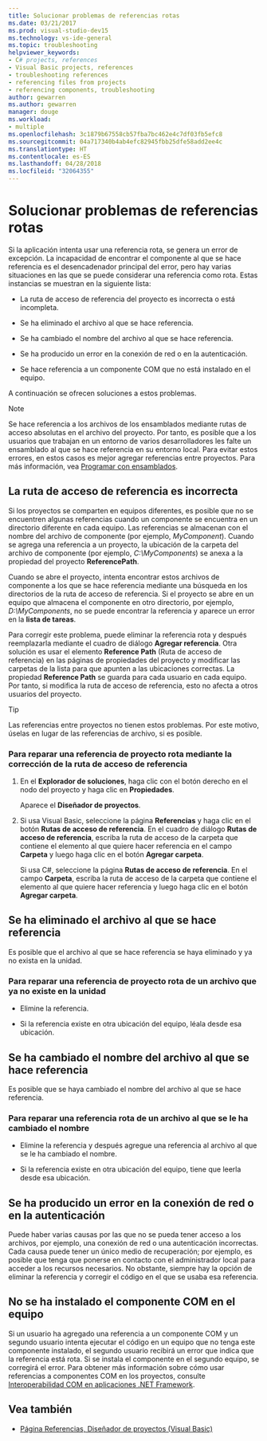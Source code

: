 ```yaml
---
title: Solucionar problemas de referencias rotas
ms.date: 03/21/2017
ms.prod: visual-studio-dev15
ms.technology: vs-ide-general
ms.topic: troubleshooting
helpviewer_keywords:
- C# projects, references
- Visual Basic projects, references
- troubleshooting references
- referencing files from projects
- referencing components, troubleshooting
author: gewarren
ms.author: gewarren
manager: douge
ms.workload:
- multiple
ms.openlocfilehash: 3c1879b67558cb57fba7bc462e4c7df03fb5efc8
ms.sourcegitcommit: 04a717340b4ab4efc82945fbb25dfe58add2ee4c
ms.translationtype: HT
ms.contentlocale: es-ES
ms.lasthandoff: 04/28/2018
ms.locfileid: "32064355"
---
```

# <a name="troubleshoot-broken-references"></a>Solucionar problemas de referencias rotas

Si la aplicación intenta usar una referencia rota, se genera un error de excepción. La incapacidad de encontrar el componente al que se hace referencia es el desencadenador principal del error, pero hay varias situaciones en las que se puede considerar una referencia como rota. Estas instancias se muestran en la siguiente lista:

- La ruta de acceso de referencia del proyecto es incorrecta o está incompleta.

- Se ha eliminado el archivo al que se hace referencia.

- Se ha cambiado el nombre del archivo al que se hace referencia.

- Se ha producido un error en la conexión de red o en la autenticación.

- Se hace referencia a un componente COM que no está instalado en el equipo.

A continuación se ofrecen soluciones a estos problemas.

> [!NOTE]
> Se hace referencia a los archivos de los ensamblados mediante rutas de acceso absolutas en el archivo del proyecto. Por tanto, es posible que a los usuarios que trabajan en un entorno de varios desarrolladores les falte un ensamblado al que se hace referencia en su entorno local. Para evitar estos errores, en estos casos es mejor agregar referencias entre proyectos. Para más información, vea [Programar con ensamblados](/dotnet/framework/app-domains/programming-with-assemblies).

## <a name="reference-path-is-incorrect"></a>La ruta de acceso de referencia es incorrecta

Si los proyectos se comparten en equipos diferentes, es posible que no se encuentren algunas referencias cuando un componente se encuentra en un directorio diferente en cada equipo. Las referencias se almacenan con el nombre del archivo de componente (por ejemplo, *MyComponent*). Cuando se agrega una referencia a un proyecto, la ubicación de la carpeta del archivo de componente (por ejemplo, *C:\MyComponents*) se anexa a la propiedad del proyecto **ReferencePath**.

Cuando se abre el proyecto, intenta encontrar estos archivos de componente a los que se hace referencia mediante una búsqueda en los directorios de la ruta de acceso de referencia. Si el proyecto se abre en un equipo que almacena el componente en otro directorio, por ejemplo, *D:\MyComponents*, no se puede encontrar la referencia y aparece un error en la **lista de tareas**.

Para corregir este problema, puede eliminar la referencia rota y después reemplazarla mediante el cuadro de diálogo **Agregar referencia**. Otra solución es usar el elemento **Reference Path** (Ruta de acceso de referencia) en las páginas de propiedades del proyecto y modificar las carpetas de la lista para que apunten a las ubicaciones correctas. La propiedad **Reference Path** se guarda para cada usuario en cada equipo. Por tanto, si modifica la ruta de acceso de referencia, esto no afecta a otros usuarios del proyecto.

> [!TIP]
> Las referencias entre proyectos no tienen estos problemas. Por este motivo, úselas en lugar de las referencias de archivo, si es posible.

### <a name="to-fix-a-broken-project-reference-by-correcting-the-reference-path"></a>Para reparar una referencia de proyecto rota mediante la corrección de la ruta de acceso de referencia

1. En el **Explorador de soluciones**, haga clic con el botón derecho en el nodo del proyecto y haga clic en **Propiedades**.

   Aparece el **Diseñador de proyectos**.

1. Si usa Visual Basic, seleccione la página **Referencias** y haga clic en el botón **Rutas de acceso de referencia**. En el cuadro de diálogo **Rutas de acceso de referencia**, escriba la ruta de acceso de la carpeta que contiene el elemento al que quiere hacer referencia en el campo **Carpeta** y luego haga clic en el botón **Agregar carpeta**.

    Si usa C#, seleccione la página **Rutas de acceso de referencia**. En el campo **Carpeta**, escriba la ruta de acceso de la carpeta que contiene el elemento al que quiere hacer referencia y luego haga clic en el botón **Agregar carpeta**.

## <a name="referenced-file-has-been-deleted"></a>Se ha eliminado el archivo al que se hace referencia

Es posible que el archivo al que se hace referencia se haya eliminado y ya no exista en la unidad.

### <a name="to-fix-a-broken-project-reference-for-a-file-that-no-longer-exists-on-your-drive"></a>Para reparar una referencia de proyecto rota de un archivo que ya no existe en la unidad

- Elimine la referencia.

- Si la referencia existe en otra ubicación del equipo, léala desde esa ubicación.

## <a name="referenced-file-has-been-renamed"></a>Se ha cambiado el nombre del archivo al que se hace referencia

Es posible que se haya cambiado el nombre del archivo al que se hace referencia.

### <a name="to-fix-a-broken-reference-for-a-file-that-has-been-renamed"></a>Para reparar una referencia rota de un archivo al que se le ha cambiado el nombre

- Elimine la referencia y después agregue una referencia al archivo al que se le ha cambiado el nombre.

- Si la referencia existe en otra ubicación del equipo, tiene que leerla desde esa ubicación.

## <a name="network-connection-or-authentication-has-failed"></a>Se ha producido un error en la conexión de red o en la autenticación

Puede haber varias causas por las que no se pueda tener acceso a los archivos, por ejemplo, una conexión de red o una autenticación incorrectas. Cada causa puede tener un único medio de recuperación; por ejemplo, es posible que tenga que ponerse en contacto con el administrador local para acceder a los recursos necesarios. No obstante, siempre hay la opción de eliminar la referencia y corregir el código en el que se usaba esa referencia.

## <a name="com-component-is-not-installed-on-computer"></a>No se ha instalado el componente COM en el equipo

Si un usuario ha agregado una referencia a un componente COM y un segundo usuario intenta ejecutar el código en un equipo que no tenga este componente instalado, el segundo usuario recibirá un error que indica que la referencia está rota. Si se instala el componente en el segundo equipo, se corregirá el error. Para obtener más información sobre cómo usar referencias a componentes COM en los proyectos, consulte [Interoperabilidad COM en aplicaciones .NET Framework](/dotnet/visual-basic/programming-guide/com-interop/com-interoperability-in-net-framework-applications).

## <a name="see-also"></a>Vea también

- [Página Referencias, Diseñador de proyectos (Visual Basic)](../ide/reference/references-page-project-designer-visual-basic.md)